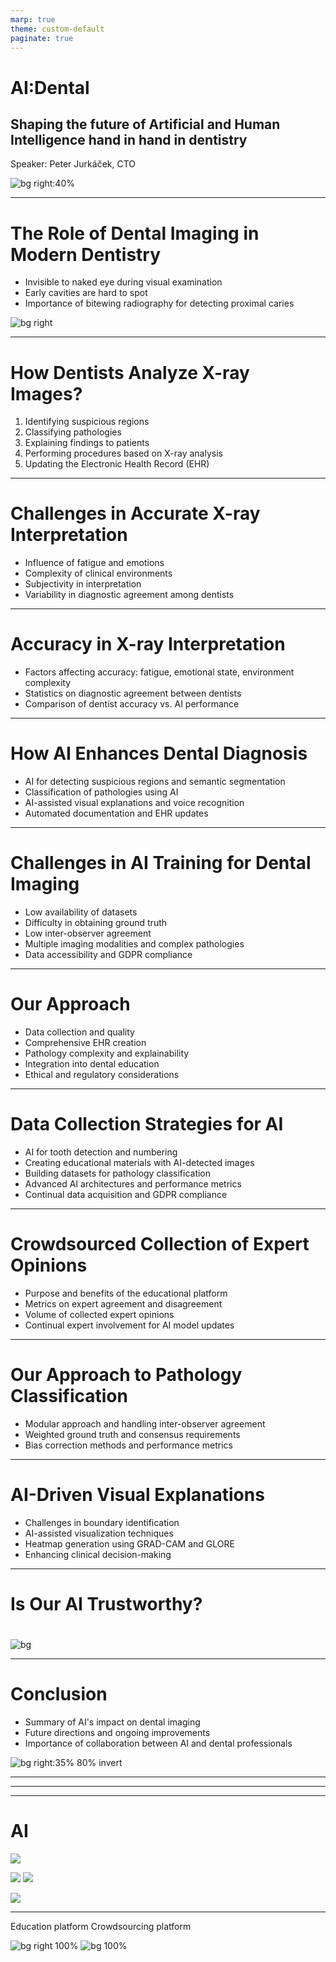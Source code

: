 ```yaml
---
marp: true
theme: custom-default
paginate: true
---
```


<!-- _paginate: skip -->

# AI:Dental
## Shaping the future of **Artificial** and **Human** **Intelligence** hand in hand in dentistry
Speaker: Peter Jurkáček, CTO

![bg right:40%](img/mascot/AID_5.svg)

---

<!-- Introduction to Dental Imaging -->
# The Role of Dental Imaging in Modern Dentistry
- Invisible to naked eye during visual examination
- Early cavities are hard to spot
- Importance of bitewing radiography for detecting proximal caries

![bg right](img/edu/1.png)

<!-- /Users/pj/aid/prezis/startup-guru/slides/img/edu/2.png
/Users/pj/aid/prezis/startup-guru/slides/img/edu/3.png
/Users/pj/aid/prezis/startup-guru/slides/img/edu/4.png
/Users/pj/aid/prezis/startup-guru/slides/img/edu/5.png -->

<!-- 
In dentistry, several pathologies and conditions cannot be detected by a visual examination alone and require the use of x-rays for proper diagnosis. Here are some of the key pathologies and conditions that can be identified through dental x-rays:

1. **Dental Caries (Cavities/Decays)** X-rays can reveal early-stage cavities between teeth or under existing dental fillings that are not visible to the naked eye.
2. **Periodontal Disease (Gum Disease)** Bone loss around the teeth, which is a sign of advanced periodontal disease, can be seen in x-rays.
3. **Periapical Infections or Abscesses** Infections at the root of the tooth or surrounding bone can be identified through x-rays.
4. **Impacted Teeth** Teeth that have not erupted properly, such as wisdom teeth, can be seen in x-rays.
5. **Cysts and Tumors** Pathological lesions like cysts and tumors within the jawbone can be detected through x-rays.
6. **Developmental Abnormalities** X-rays can show abnormalities in the development of teeth and jawbone structure.
7. **Bone Loss** Generalized bone loss, which may be due to osteoporosis or other systemic conditions, can be seen in dental x-rays.
8. **Dental Implant Placement** X-rays are used to assess the quality and quantity of bone for implant placement and to monitor the healing process.
9. **Fractures** X-rays can reveal fractures in the teeth and jaw that are not visible during a regular clinical examination.
10. **Sinus Issues** Dental x-rays can sometimes show problems in the maxillary sinuses, which can be related to dental conditions.
11. **Foreign Bodies** Any foreign objects embedded in the gum or bone can be detected using x-rays. -->

<!-- - Introduction of Dental Imaging and Its Importance in Dentistry
Dental imaging is a crucial tool in modern dentistry, primarily because it allows for the detection of issues that are not visible to the naked eye. One of the most significant advantages of dental X-rays is their ability to identify cavities (caries) early on, especially those that form in places difficult to examine visually, such as between teeth.
- *Bitewing radiography is commonly used to detect proximal caries, which require accurate diagnoses and early management and cannot be detected clinically due to tight contact surfaces [Gimenez et al., 2015]. Many factors, such as fatigue, emotions [Stec et al., 2018], and complex clinical environments [Hellén-Halme et al., 2008], could affect the accuracy of image interpretation.* 

- Detecting Hidden Cavities: Cavities can often go unnoticed during a routine visual examination
- Early Detection
- Comprehensive Diagnosis
- Guidance for Treatment -->

---

<!-- Analysis of X-ray Images by Dentists -->
# How Dentists Analyze X-ray Images?
1. Identifying suspicious regions
2. Classifying pathologies
3. Explaining findings to patients
4. Performing procedures based on X-ray analysis
5. Updating the Electronic Health Record (EHR)

<!-- ## Analysis of X-ray Images by a Dentist
1. **Identify Suspicious Regions**:
    - Dentists examine X-rays to spot abnormal areas that may indicate cavities, infections, or other issues not visible in a regular check-up.
2. **Classify Pathologies**:
    - They determine the exact nature of the identified issues, such as cavities, gum disease, or abscesses, to decide the appropriate treatment.
3. **Explain Findings to the Patient**:
    - Dentists discuss the X-ray results with the patient, explaining the findings and the necessary treatments in an understandable way.
4. **Perform the Procedure**:
    - Based on the diagnosis, dentists perform the required treatments, such as fillings, root canals, or extractions.
5. **Make an Electronic Health Record of the Visit**:
    - After the visit, dentists update the patient's Electronic Health Record (EHR), which includes a digital dental chart documenting the findings, treatments, and future care plans.

- Influence of Various Factors
The accuracy of interpreting X-ray images can be influenced by several factors, including the dentist's fatigue, emotional state, and the complexity of the clinical environment. These factors can affect the precision of diagnosis, highlighting the need for careful analysis and sometimes a second opinion to ensure accurate treatment planning. -->

--- 

<!-- Slide 4: Challenges in X-ray Interpretation -->
# Challenges in Accurate X-ray Interpretation

- Influence of fatigue and emotions
- Complexity of clinical environments
- Subjectivity in interpretation
- Variability in diagnostic agreement among dentists

<!-- ## What is the accuracy of interpreting X-ray?
- The accuracy of interpreting X-ray images can be influenced by several factors: dentist's fatigue, emotional state, and the complexity of the clinical environment
    - Errors due to exhaustion (fatigue, emotional state)
    - Missed findings out of specialization (complexity of the clinical environment)
    - Subjectivness during interpretation (Radiological view)
    - A bunch of different pathologies (complexity of the clinical environment)
    - "If first dentist annotate that there is not a Decay there is 87% chance that second one independently will agree and 13% that second will disagree"
        - Result ((79.7 / (79.7 + 13.1))+(89.5 / (89.5 + 6.2))+(79.5 / (79.5 + 15.3)))/3 = 87%
    - "If first dentist annotate that there is Decay, there is a 34% chance that second one independedly will spot the decay, and a 66% chance that second one will not spot the decay"
        ((7.2 / (7.2 + 13.1))+(4.3 / (4.3 + 6.2))+(5.2 / (5.2 + 15.3)))/3 = 33%
        [Can a Computer Identify Carious Lesions in Dental X-Rays As Accurately As Humans?](https://www.hellopearl.com/products/second-opinion)
    - Nepripravenosť na klinickú prax (nedostatočný počet prípadov, Datasety RTG snimok zubov na internete sotva najdete)
    - Uspesnost studentov TODO%
        - Zistili sme, nie je vysoka ani medzi studentami zubariny, pricom po odpromovani nastupuju s uspesnostou okolo TODO% a nasledne zbieraju skusenosti na klinike. Toto zistenie vyplyva z existujucich studiji (Odkaz) a pri pilotnom testovani edukacnej aplikacie priemerne skore studentov bolo opdobne (Obrazok z pilotneho testovania) okolo TODO%
    - Students miss over 43% of actual caries and are only right 57% of the time they identify one, while our AI consistently outperforms them in both accuracy and reliability. [Evaluation of radiographic interpretation skills of undergraduate dental students studying in a dental college of Punjab, India – A comparative study](https://www.researchgate.net/publication/367683626_Evaluation_of_radiographic_interpretation_skills_of_undergraduate_dental_students_studying_in_a_dental_college_of_Punjab_India_-_A_comparative_study) 
    
    *The F1-score of the students was 0.57, while the F1-score of the network was 0.74 despite the accuracy of 0.82. A significant difference in the sensitivity was found between the model and the postgraduate students when detecting different stages of lesions (p < 0.05). For early lesions which limited in enamel and the outer third of dentin, the neural network had sensitivities all above or at 0.65, while students showed sensitivities below 0.40. From our results, we conclude that the CNN may be an assistant in detecting proximal caries on bitewings.*
    -->

---


<!-- Slide 5: Accuracy of X-ray Interpretation -->
# Accuracy in X-ray Interpretation
- Factors affecting accuracy: fatigue, emotional state, environment complexity
- Statistics on diagnostic agreement between dentists
- Comparison of dentist accuracy vs. AI performance

<!-- _footer: "1. 2022 Evaluation of radiographic interpretation skills of undergraduate dental students studying in a dental college of Punjab, India – A comparative study"

## Success rate of interpreting X-ray images by dental students ranges from **48% - 65%**<sup>[1]</sup>

![bg right:37%](img/321b949b-b01d-49b0-97a8-75af270f5e98.jpg) -->

---

<!-- Slide 6: Enhancing Diagnosis with AI -->
# How AI Enhances Dental Diagnosis
- AI for detecting suspicious regions and semantic segmentation
- Classification of pathologies using AI
- AI-assisted visual explanations and voice recognition
- Automated documentation and EHR updates

<!-- ## Enhanced process of dentist with AI assisted
1. **Identify Suspicious Regions:**
Computer Vision (Object Detection): AI can be trained to automatically detect and highlight suspicious regions on X-ray images that may indicate cavities, infections, or abnormalities. This aids dentists in focusing on critical areas more efficiently.
Semantic Segmentation: AI algorithms can segment X-ray images to precisely outline areas of interest, making it easier for dentists to identify subtle pathologies that may be missed by the human eye alone.

2. **Classify Pathologies:**
Image Classification: AI can classify identified pathologies into specific categories such as cavities, gum disease, or abscesses based on patterns and characteristics extracted from X-ray images. This classification helps in determining the severity and type of treatment required.
Explain Findings to the Patient:

3. **Visual Explanations:** AI-generated visual aids, such as annotated images or diagrams overlaid on X-rays, can help dentists explain complex findings more clearly to patients.
Voice Recognition: Integrated voice recognition systems can assist dentists in dictating notes directly into the patient’s EHR, ensuring accurate and detailed documentation without the need for manual entry.
Perform the Procedure:

4. **Robotics and AI-Assisted Surgery:** While not specifically mentioned in the original context, AI can support robotic systems in performing precise dental procedures such as drilling or placing implants based on pre-determined treatment plans derived from AI analysis.

5. **Make an Electronic Health Record of the Visit:**
Automated Documentation: AI can automate the creation and updating of Electronic Health Records (EHRs) by extracting relevant data from the analysis process. This includes integrating the digital dental chart with detailed annotations and treatment plans. -->

---

<!-- Slide 7: Challenges in Training AI for Dental Imaging -->
# Challenges in AI Training for Dental Imaging

- Low availability of datasets
- Difficulty in obtaining ground truth
- Low inter-observer agreement
- Multiple imaging modalities and complex pathologies
- Data accessibility and GDPR compliance

<!-- # Challenges to Train AI in Dental Imaging

Training AI for dental imaging presents several challenges that need to be addressed to ensure accurate and effective deployment:
0. **Low amount of datasets**
- Not enough publicly available data

1. **Difficulty in Obtaining Ground Truth**
- X-ray Limitations: X-ray images serve as a supportive tool, but definitive pathology confirmation often requires clinical examination or invasive procedures like drilling.
- Need for Multi-perspective Evaluation: Accurate diagnosis demands both a radiological perspective from imaging and a clinical perspective from physical examination.

2. **Low Inter-observer Agreement**
- Subjectivity in Evaluation: Different dentists may interpret X-ray images differently, leading to varying diagnoses and treatment plans.
- Current Agreement Level: The level of inter-observer agreement is currently unknown (TODO%), highlighting variability in assessments.

3. **Multiple Imaging Modalities**
- Variety of Modalities: Dental imaging encompasses various modalities such as OPG, BW, Periapical, Cephalography, and CBCT.
- Prevalence of 2D X-rays: Despite the benefits of 3D CBCT imaging, its high radiation dose means 2D X-rays remain more commonly used.

4. **Other Challenges**
- Complex Pathologies: Dental conditions vary widely in complexity, requiring AI systems to accurately identify and classify diverse pathologies.
- Data Accessibility: Access to diverse and annotated datasets is crucial for training AI models effectively across different imaging modalities and pathologies.

Addressing these challenges involves developing robust AI algorithms capable of integrating multi-modal data, enhancing inter-observer agreement through standardized protocols, and ensuring the reliability and safety of AI-driven diagnoses in dental practice. -->

---

<!-- Slide 8: AI -->
# Our Approach
- Data collection and quality
- Comprehensive EHR creation
- Pathology complexity and explainability
- Integration into dental education
- Ethical and regulatory considerations

<!-- ## AI:Dental AI What we are doing?

- Data Collection and Quality:
Annotation Collection: Collaborating globally to collect annotated datasets that represent real-world dental conditions, ensuring AI models are trained on diverse and accurate data.
- Comprehensive EHR Creation: Complex Dental Charting: Developing robust systems for comprehensive dental charting that extend beyond decay detection to include periapical lesions, fillings, restorations, and oral structures. Feedback from clinics indicates a need for broader coverage in dental AI capabilities.
- Pathology Complexity: Diverse Pathologies: Identifying and classifying over 20 different dental pathologies with more than 60 attributes requires sophisticated AI models trained on diverse datasets.
- Explainability: Enhancing AI Explainability: Ensuring transparency in AI-driven diagnostics to foster trust among clinicians and patients.
- Education and Training: AI in Dental Education: Introducing AI concepts in dental education to prepare future practitioners for integrating AI technologies effectively into clinical practice.
- Ethical and Regulatory Considerations: Data Privacy and Governance: Adhering to strict data privacy regulations (e.g., GDPR) and implementing governance frameworks to ensure ethical use of AI in dentistry. -->

---

<!-- Slide 9: Data Collection for AI -->
# Data Collection Strategies for AI
- AI for tooth detection and numbering
- Creating educational materials with AI-detected images
- Building datasets for pathology classification
- Advanced AI architectures and performance metrics
- Continual data acquisition and GDPR compliance

<!-- ## Data Collection for AI in Dental Imaging
Our approach to data collection integrates both clinical and radiological views, leveraging AI for tooth detection and numbering:

- Mapping Pathologies Using AI: AI for Tooth Detection and Numbering
    - AI-driven tooth detection facilitates accurate pathology mapping onto images, enhancing diagnostic precision.
    - Utilizing AI algorithms to automatically detect and label teeth within dental images.
    - Dental Chart as JSON Structure: Structuring dental records in JSON format, linking tooth numbers with identified pathologies for detailed patient history.

- Creating educational materials using AI-detected images to aid in dental training and patient education.
    - Dataset Creation for Pathology Classification
    - Building datasets for training AI models to classify various dental pathologies accurately.

- AI Architecture Utilization
    - Employing advanced architectures such as DINO (TODO architecture) for robust tooth detection and pathology classification.

- Performance Metrics: 
    - Targeting high accuracy (TODO%) across a comprehensive range of pathology classes.

- Continual Data Acquisition:
    - Ensuring ongoing collection of diverse and annotated datasets to improve AI model performance over time.
    - Number of collected pathologies with clinical view (TODO Prehľad počtu patológií z jednej kliniky)

- GDPR Compliance:
    - Adhering strictly to GDPR regulations to safeguard patient data and privacy throughout the data lifecycle.
    - Thanks to GUID: Ensuring compliance with GDPR guidelines, providing patients with rights including access, rectification, erasure, restrict processing, and data portability. -->

---

<!-- Slide 10: Crowdsourced Data Collection -->
# Crowdsourced Collection of Expert Opinions
- Purpose and benefits of the educational platform
- Metrics on expert agreement and disagreement
- Volume of collected expert opinions
- Continual expert involvement for AI model updates

<!-- # AIDental
## Crowdsourced Collection of Opinions (Radiological View)

### Educational Application:
- **Purpose:** Recognizing the potential of our collected data, we developed an educational platform. This tool not only collects expert assessments but also enhances the educational experience by highlighting the variability in X-ray interpretations among experts and AI diagnostics.
- **Critical Thinking:** The platform teaches students to critically evaluate different interpretations, understanding that diagnostic certainty is not binary but involves varying degrees of confidence.
Agreement and Disagreement Metrics:
- **Expert Agreement**: The level of agreement among our dentists is currently being measured (TODO%). Understanding this variability is crucial for refining AI algorithms and educational content.
- **Evaluation Cases**: The system has been evaluated on a number of cases (TODO), providing a solid foundation for assessing diagnostic consistency.
- **Number of Opinions Collected:**
    - **Data Volume:** We have collected a substantial number of expert opinions (TODO), contributing to a rich dataset for training and validating our AI models.
- **Expert Involvement:** Continual expert involvement ensures that AI models are regularly updated with high-quality annotations and diverse perspectives.

By combining expert knowledge with advanced AI tools, our crowdsourced data collection approach aims to refine dental diagnostics, foster critical thinking in educational settings, and ensure the highest standards of accuracy and reliability in dental care. -->

--- 

<!-- Slide 11: Pathology Classification Approach -->
# Our Approach to Pathology Classification
- Modular approach and handling inter-observer agreement
- Weighted ground truth and consensus requirements
- Bias correction methods and performance metrics

<!-- # AIDental
### Pathology Classification in Our Company

Our approach to classifying dental pathologies employs a modular framework and incorporates multiple expert opinions to ensure accuracy and reliability. Here are the key elements of our methodology:

- **Modular Approach**:
  - We utilize a separate classifier for each specific pathology, enabling specialized and precise identification.

- **Handling Inter-observer Agreement**:
  - **Multiple Opinions**: To address variability in expert diagnoses, we collect multiple opinions for each pathology.
  - **Weighted Ground Truth**: The ground truth for training is weighted based on the average number of votes each diagnosis receives, ensuring a balanced and representative dataset.
  - **Minimum Consensus**: For each pathology classification, we require at least four expert opinions. These opinions are averaged and used as weighted inputs in the cross-entropy loss function, which has proven effective in stabilizing training.

- **Bias Correction**:
  - **MIT Methodology**: We experimented with a method from MIT to calculate annotator bias, but it did not yield satisfactory results for our needs.

- **Performance Metrics**:
  - **Success Rate**: Our classifiers aim for an accuracy rate of over TODO%, covering TODO number of pathologies.
  - **Clinical Utility**: While this system is not yet applicable for student use, we are working towards certifying it for clinical deployment to streamline administrative processes.

By employing this structured approach, we aim to enhance the accuracy and reliability of pathology classification in dental imaging, ultimately improving patient care and diagnostic efficiency. -->

--- 

<!-- Slide 12: Visual Explanations for Clinical Thinking -->
# AI-Driven Visual Explanations

- Challenges in boundary identification
- AI-assisted visualization techniques
- Heatmap generation using GRAD-CAM and GLORE
- Enhancing clinical decision-making

<!-- # AI:Dental
### Visual Explanations to Foster Clinical Thinking

To enhance clinical decision-making and improve the interpretability of dental X-rays, we employ AI-driven visual explanations:

- **Boundary Identification Challenges**:
  - Drawing accurate boundaries for pathologies is labor-intensive and prone to errors.

- **AI-Assisted Visualization**:
  - Our AI models create visual representations indicating potential pathology locations, reducing the need for manual annotation.

- **Heatmap Generation**:
  - Heatmaps highlight suspicious areas on X-rays, aiding users in identifying potential issues without requiring expert-drawn boundaries.
  - These heatmaps are generated once and used universally, promoting environmental sustainability by minimizing redundant computational efforts.

- **Techniques Used**:
  - **GRAD-CAM**: We utilize Gradient-weighted Class Activation Mapping (GRAD-CAM) to produce visual explanations for the AI's predictions.
  - **Addressing Negative Classes**: For negative classes, we employ GLORE (Global Relevance Explanation) to enhance interpretability and ensure comprehensive visualization.

By integrating these visual explanation techniques, we aim to support clinical thinking, enabling dentists to make more informed and accurate diagnoses based on AI-assisted imagery. -->

---

<!-- Slide 13: Trustworthiness of Our AI -->
# Is Our AI Trustworthy?
#
#
#
#
#
#
#
#
#
![bg](https://kroki.io/vega/svg/eNrlWctu4zYU3fsrCE2BJDN-yE4cTAeYFgVm0awaoAVmMciCkmiZjUQaJOVYCfzvJakX9aLlOA3aJAsjvuR98px7yeRpBIDzE_fXKIbOF-CshdjwL7PZFoVwGmKxTrwpprNsg5bOtsvp35wSZ6xUH3Ag1lJx6br6-xrhcC0MwQYGASahlFxnApgIyvEjUt4IJSizw3FIYMSl8If8CsCT_pQLBMZ6K4MBTrjerOXJJoBCr_zsOlq4l5932phcgf2WBPQiVBnawihBlWNTRa_fo1Rp_eb7NCFSF0dYpKV6ZUJuupwua3JfRhhSpvTdUr4fW_38nsSQABgi4qcAkgDQLWJcF7XH5-J0p38hf02wDyPAqJdwQRDn2jmHK9SX7WJ6Wf85PY5bhrcwz_ubPEQQquwJJD7qjuHq9NQZJHwDmar3v-XjG9ZnKNIxkIifBJj7DMeYQIEp0cmuIMOq6K9W6T-pj5GQB668I7LFjJIYESV5QFE08ZAi7bPrkf92NzJCaRFRhmIQmtOE-V0EFeqEVpTF_RwV6UZrwjBkskWJBlpCRpONl9b0y2IYkru-BMrOwiVHkKVLQRImEWRG8HlkG4pJxWDZzUio5FUWeQdUe39Mbm_G4PbmroitPEujm7pVr3ECGkNM6ubyHtgoplxYYRQFeflLB9ZzUq1XRtbKKZKQNXO1J-WOQdbDO9J6RIzKTYIlqJTJfqSMreRUQO1Mq4N0q9yWPacmuU2DKjL5XSBmBOrs-qLW4222aEec9mlkA3C2AJ_Awm3Ud5RbcGLI7jtQVBRW47Wqa3EOOdUwMljziEmAVPjzUrRiNK5Ht4I-EjWRBSCGw0xvGJXKPmDlU1XAegl6Ga0w1h1c4XDS3tKqQC3hLCtjbV9TboDFkNdBUy5gtbChUXYdaS4bjTMnzMSPKEeB09hYi6IDlR1Y093o_Czj59kYyAyTeKrdXYCPwKf8PN-S96Vyj-T-xcXhCNITI-CYnBgBF4zeH66rpBwXCEWekgw0-j2_ulosz6fLg8ZWOIpeOD5l8o8N9NVF02rZnc6bxkZ93_YHrwYF5wTaiW7Oab-T9rqdcHWmvhzxDvIjQ9pOtuL5lZ0PL8uKzFpa-LWw4Ci_uu4HXKt7EhTnpnV9aOOz6eXZAB_UBrtmhoZ98IsEozsHv4I5kLg87AhKUpADvPGzoz9oy4McaWzZzcU4CKIh9KNEfC_esTaDHo0C5yUaxAdX_zjPIbP1ql1QmiXmjbp-sZuEDAeO5fpQ8Fjf19t3t-IGUl7EupjcyeIOBletrbdPpM9R2i3aWhWcs4vpkSOzEdUwB8dMxLqDnknYmDIhg-khG92Drxp6VpztrTirjQbzoTeJoIeiNsrq4Nrb7rWnoKo6ifP8KD6B5cVpB36El-efetHz68-2-p6ildZv5E_t8cGFfqN69pRlK7-9ATOwcFqtrMQa091xZGl8T726EVo1Vc03Qy01o7MPzM6SmZpRlpwE3RyX0RCXX79afXaNpMGF9KgQkkUDS1mMIUM_gv69cyzFa8-t6o-qD5KKjbfY0aNkMMNtT64Bz63GaLAR2Z0uJH9fYj4c4eWND4luBK1owt4mgq5eBUFX7x5BHO_eJoCuXwVA1-8eQPrN9yYR9PlVEPT53SOIJvJMBwPIfH__d3FUvjx2i6OQUeqli__LWav_GI32o38Ah-l1Kg==)

<!-- - ALTAI score and improvement areas
- Long-term commitment to trustworthy AI
- Integration into education and support for critical thinking
- Traceability and feedback loops -->

<!-- echo "eNrlWVtP4zgUfudXWJmVgJ1e0kARizS7QuJhkVZapBlpHkY8OImbekntynZKA-p_X9u5OTe3pQzaBR5Gk2Ofq7_vHBuejwBwfuHBHC2gcwWcuRBLfjUer1AERxEW88QfYTrONmjpeDUd_cMpcQZK9RGHYi4Vp66rv-cIR3NhCJYwDDGJpOQiE8BEUI6fkPJGKEGZHYFFrETP8kN9orUy4lzfXt0gImAMrv_6dn0LGOJJLLjWUbZIMKdMbVzgMIxRIZ9RIr5mPiZeLgtT-TW8LL7WpTP5xXFEYKzsDHVC4zNHL23kvxsdX7aDyy0_9EqpSuBCp8JgiJMiMClPliEUeuU3tzJ2r43JFdhvSUC_zESKVzBOUOXYVNHrDyjVlQoCmshK-TjGIi3VKxNy09loWpMHMsKIMqXvlvLNwOrnz2QBCYARIkEKIAkBXSHG9aH3-PQOd_oNBXOCAwkDRv2EC4I41845nKG-bL3RWf3n8DjuGF7BPO8beYggUtkTCUPUHcP54akzSPgSMlXvn-XjBuszFOkASEYOQ8wDhheYQIEp0cnOIMOq6G9W6a80wEjxXnlHZIUZJYusEzyiOB76SDWVF9cj_9_9kRFKi4gyFIPQnCYs6CKoUCc0o2zRz1GRLrUmjCImW6hooCViNFn6aU2_LIYhue9LoOwsXHIEWboUJFESQ2YEn0e2pJhUDJbdjETI6JC1HvljeHc7AHe390Vs5Vka3d6teo0T0gXEpG4u74GNYqrejVEc5uUvHVjPSbVeGVkrp1hC1szVnpQ7AFkP70jrCTEqNwmWoFIm-5EyNpNTAbUzrQ7SrXKb9pya5DYNjekncY6YOZ_WfVFn08prR5z2aWQDeuyBz8BzG_Utp90CsocOFBWF1Xit6lqcQ041jAzWPGESIhX-pBTNGF3Uo5vBAImayAIQw2GmtxuVyj5g5VNVwHoJehmtMNYdXOFw2N7SqkAt4SwrY21TU26AxZDXQVMuYLWwpHF2HWkuG40zJ8wwiClHodPYWIuiA5UdWNPd6OQ44-fxAMgMk8VIuzsFv4KA8pN8S96Xyj2S-6en2yNID4yAY3JgBFww-rC9rpJyXCAU-0qyo9Hv-dXaYnkymm41NsNx_MrxKZN_L2GgLppWy-5o0jR21Pe12Xo1KDinHwednNN-h-11O-HqTH094m3lR4a0tWzFk3M7H16XFZm1tPBrYcFefvNHm9W1uidBcWJa14c2OB6dHe_gg9pg18zQsA9-l2B0J-APMAESl9sdQUkKsoU3QXb0W235kCONLbu5_A27nX7ydfu9eGfbDPo0Dp3XaBCfXP3jvITM1qt2QWmWmDfq-sVuGDEcOpbrQ8FjfV9v392KG0h5EeticieLOxhctbbePpG-RGnttbUqOGcX0z1HZiOq3RzsMxHrDnomYWPKRAym22x0D75q6FlxtrHirDYazIfeMIY-itsoq4NrY7vXHoKq6iRO8qP4DKanhx34Hl5efupFz68_2-p7ilZav5E_t8cH17_zg749ZdnK727BGHhOq5WVWGO6Ox5ZGt9zr26MZk1V881QS83o7DtmZ8lMzShLToIu98toF5dfvlh9do2knQvpUyEki3YsZTGGDP0YBg_OvhSvPbeqX6o-Sio23mJ7j5KdGW57cu3w3GqMBhuR3ZEn-fsa82EPL-98SHQjaEYT9j4RdP4mCDr_8AjieP0-AXTxJgC6-PAA0m--d4mgyzdB0OWHRxBN5JnuDCDz_f3fxVH58lh7eyGj1Eu9_8tZq78YHW3-Be8znU4=" | python -c "import sys; import base64; import zlib; print(zlib.decompress(base64.urlsafe_b64decode(sys.stdin.read())).decode('utf8'))" >> radial_chart.json -->

<!-- ### Is Our AI Trustworthy?

Our commitment to trustworthiness in AI is reflected in several key areas:

- **ALTAI Score and Improvement Awareness**:
  - We utilize the ALTAI (Assessment List for Trustworthy Artificial Intelligence) score presented in a radial chart format to evaluate our AI system. While we acknowledge our strengths, we also identify areas needing improvement and actively work on them.

- **Long-term Commitment**:
  - Building a trustworthy AI is an ongoing effort, and we are dedicated to continuously enhancing our systems.

- **Key Highlights**:
  - **Integration into Education**: By incorporating AI into educational platforms, we promote better understanding and use of AI among future dental professionals.
  - **Supporting Critical Thinking**: Showing both AI and expert results helps foster critical thinking by highlighting differences and encouraging thorough analysis.
  - **Traceability Through Data Version Control**: We maintain detailed records of data versions and changes, ensuring transparency and traceability throughout the AI development process.
  - **Feedback Loop via Educational App**: Our educational app collects feedback on AI performance before it directly impacts patient care, allowing us to refine and improve our systems based on real-world use.

These measures ensure our AI is reliable, transparent, and continuously improving, thereby fostering trust among users and stakeholders. -->

---

# Conclusion
- Summary of AI's impact on dental imaging
- Future directions and ongoing improvements
- Importance of collaboration between AI and dental professionals

![bg right:35% 80% invert](img/qr_aid.png)

---

<!-- RTG snimok, je dolezity lebo niektore patologie 

Podme identifikovat kazy z RTG snimok aby AI mohla zubara upozornit na pritomnost zubneho kazu. Rozhodli sme sa pouzit dostupne architektury na trhu Unet, Unet++. Rozhodli sme sa pre Model Centric approach, kde sme urobili projekt, ktorym sme vedeli skusat vsetky SOTA architektury na semanticku segmentaciu (Unet, Unet++). Ale co s datasetom? Potrebovali sme RTG snimky. Datasety RTG snimok zubov na internete sotva najdete. Aj ked najdete a zacnete ich kontrolovat tak zistite, ze obsahuju chyby. Preto sme sa rozhodli, ze si pripravime vlastny dataset RTG snimok. Nasadili sme si vlastnu instanciu anotacneho nastroja, najlepsie vyzeral opensource CVAT. V tomto nastroji sme vytvorili dataset na ktorom nam lekari polygonami ohranicovali nalezy kazov. Zvolili sme iterativny pristup pri ktorom lekar snimok oanotoval a druhy jeho zistenia nasledne validoval.

A spustili sme trenovanie s klasickym UNetom ako proof of concept to fungovalo ale model nedokazal dobre generalizovat na validacnom datasete. Podla studie, ktoru sme replikovali mal klasicky UNET mat uspesnost XY% a nam sa podarilo vytlacit F1 score na 30%. Dali sme vizaulne validovat vysledky modelu doktorovi aby nam povedal ako dobre model performuje. 

A ako sme ho pozorovali sme zistili, ze model oznacil niektore veci, ktore lekari pri anotovani prehliadli a ked boli so zisteniami konfrotovani tak uznali, ze model ma pravdu. V niektorych pripadoch striktne odmietli, ze ma model pravdu a niekedy ani sami nevedeli (False alarm). Vtedy sme si zacali uvedomovat, ze ked chcete vytvorit medicinsky dataset je to nieco ine ako ked sa snazite segmentovat macky a psov. Ako mame trenovat AI ked nemame ani nevieme ground true? Navyse ground true viete ziskat az po vyvrtani zubu pacienta a pokial chcete pre model pripravit snimok na ktorom su viacere kazy musel by zubar rozvrtat vsetky zuby pacientovi po urobeni RTG aby nam potvrdil, ze sa tam naozaj nachadzali.

Urobili sme experiment do ktoreho sme includli 8 zubarov a rozdelili im anotovat 1000 RTG snimok, pricom na kazdej snimke mali detekovane oblasti, ktore mali klasifikovat na pritomnost nalezu periapikalnej lezie. Po oanotovani sme zistili, ze z 1000 fotiek sa 100% zhodli na 500 snimkach, takze pomocou supervised pristupu sme boli schopni natrenovat model na iba na 500 snimkach.

Hlavny problem je v tom, ze na oanotovanie medicinskeho datasetu nam nestaci radiologicky pohlad ale potrebujeme aj klinicky pohlad. Ziskanie klinickeho ground true je velmi narocne lebo by bolo treba rozvrtat vsetky zuby pacientovi pocas jednej navstevy alebo v case znacit stav po rozvrtani zubu pacienta. K tomuto je potrebne aby ste boli napojeny na zdroj dat u ktoreho nam tecu data. To sa nam podarilo vdaka PMS semaforu softveru, ktory nam umoznuje zbierat data z partnerskych klinik.

Pokial nemate zaklad z ktorehe zbierate produkcne data neviete spravit robustnu AI. Totizto verejne dostupne datasety nam umoznili vyvinut iba proof of concept ale nie produkcnu AI, kedze produkcne data su castokrat bohatsie na šum. 

Kedze sme si uvedomovolali potencial dat, ktore mame chceli sme vytvorit nastroj cez ktory dokazeme zbierat posudky a zaroven pomocou zvysit uroven vzdelanosti pri interpretacii RTG snimok. Preto sme implementovali Edukacnu platformu v ktorej poukazujeme na nejednoznacnost interpretacie aj medzi expertami aj pri diagnostikou AI a snazime sa studentom ukazat tieto nazory aby k nim pristupovali kriticky a uvedomovali si, ze pri interpretaci nie je binarna odpoved ano nie ale miera istoty. 

Vyvinutie crowdsourcovej platformy nie je trivialne 

Preto sme sa rozhodli, ze budeme zbierat aj klinicky aj radiologicky. Navyse interpretacia RTG snimok nie je trivialna ani pre expertov. Ked sme zacali venovat tejto problematike a snazili sme sa odhalit podstatu nizkej uspesnosti interpretacie zistili sme, nie je vysoka ani medzi studentami zubariny, pricom po odpromovani nastupuju s uspesnostou okolo 50% a nasledne zbieraju skusenosti na klinike. Toto zistenie vyplyva z existujucich studiji (Odkaz) a pri pilotnom testovani edukacnej aplikacie priemerne skore studentov bolo opdobne (Obrazok z pilotneho testovania) okolo 50%




Expected documentation in wps

3.3 Proposed Method
3.1 Preprocessing
3.3.2 Model framework
3.3.3 Model training
4. Experimental results
4.1 Tooth segmentation and labeling
4.2 Tooth finding classification
4.3 Qualitative results and failures
5. Discussion / Next steps

Cize identifikovali viacere problemy
- 
- Inter-observer variability
- RTG je iba pomocna metoda

- Nakreslime kazy pomocou polygonu
- Value:
    - Pomahame zubarovi vizualne komunikovat pacientovi kazy
    - Pacientovi ale pomahame mu zefektivnit pracu?
- Gotchas:
    - Zubar/sestricka stale musi manualne zapisovat vsetky nalezy do electronic health reccords
    - Stanovanie


Na riesenie Intra observer variability sme zacali zberat viacere nazory. Podarilo sa nam stabilizovat trening vdaka aplikovaniu vahovanej cross entropie, ktora sa estimatuje pre kazdeho anotatora bias v jeho odpovediach. Pre nas sa ako najlepsie ukazalo vahovanie ground true podla priemerneho poctu votov, ktore dostalo. 


Navyse ked sme prezentovali AI klinikam zistili sme, ze klinike nestacia kazy ale chceli by aj periapikalne lezie, plomby, restoracie, struktury v ustach. Preto pokial chceme pomoct zubarovi komplexne skontrolovat usta pacienta a identifikovat vsetky nalezy, ktore sa tam mozu vyskytovat zistili sme ze s datasetom, ktory obsahuje iba kazy si nevystacime. Mnozstvo patologii, ktore musi doktor urcite je XY. Ale ako vieme vytvarat datasety pre ktore neviem ani ground true.

Co sme zistili?
- detecting decays is not enought
- interobserver variability
- intraobserver variability
- hard to find ground true
- softlabels can stabilize traning
- radiological view vs clinical view
- radiograph is considered as personal data
- edukacia nam pomaha ziskavat feedback
- prinasanie hodnoty offline



- Semantic segmentation of carries
- Semantic segmentation of structures
- BW Tooth detection
- OPG Tooth detection
- Restoration classification
- Finding classification -->

<!-- GDPR:
- Data minimization, Personal data removal (Privacy)
- GUID: Right to Access, Rectification, Erasure, Restrict Processing, Data Portability (Data Governance)
- Informed consents (Data Governance)

Scope: It applies to all companies that process personal data of individuals residing in the EU, regardless of the company's location.
Personal Data: Any information related to an identified or identifiable natural person, such as names, addresses, email addresses, IP addresses, and more.
Rights of Individuals:

Right to Access: Individuals have the right to access their personal data and obtain information on how it is being used.
Right to Rectification: Individuals can request correction of inaccurate personal data.
Right to Erasure (Right to be Forgotten): Individuals can request the deletion of their personal data under certain conditions.
Right to Restrict Processing: Individuals can request the limitation of the processing of their personal data.
Right to Data Portability: Individuals can request their personal data in a commonly used format to transfer it to another controller.
Right to Object: Individuals can object to the processing of their personal data for certain purposes.
Data Protection Principles:

Lawfulness, Fairness, and Transparency: Data processing must be lawful, fair, and transparent to the data subject.
Purpose Limitation: Data must be collected for specified, explicit, and legitimate purposes and not further processed in a manner incompatible with those purposes.
Data Minimization: Data collected must be adequate, relevant, and limited to what is necessary for the purposes for which it is processed.
Accuracy: Data must be accurate and kept up to date.
Storage Limitation: Data must be kept in a form that permits identification of data subjects for no longer than necessary.
Integrity and Confidentiality: Data must be processed in a manner that ensures its security.
Accountability and Governance:

Organizations must implement appropriate technical and organizational measures to ensure and demonstrate compliance.
Organizations may need to appoint a Data Protection Officer (DPO) if they process large amounts of personal data or engage in certain types of processing activities.
Data Breaches: Organizations must report certain types of data breaches to the relevant supervisory authority within 72 hours of becoming aware of the breach.

Penalties: Non-compliance can result in significant fines, up to €20 million or 4% of the annual global turnover of the preceding financial year, whichever is higher. -->

---
<!-- Ahoj potrebujem pripravit prezentaciu obecenstvo, ktore su to AI researchers, AI students a tiez ludia z firiem pouzivajucich AI, ktori su vcelku technologicky zdatni. Vzdy ich zaujima, ako sa riesia rozne specificke vyzvy (vo nasom pripade napriklad image recognition, false positives/negatives, ako sa trenovala AI, ako ste spracuvali datasety atd. - skratka technicke zaujimavosti). 

v prezentacii sa da aj nieco povedat k tomu ake AI pristupy pouzivame
dolezite -- NIE JE TO REKLAMA PRODUKTU A ANI FIRMY, TO JE KONTRAPRODUKTIVNE, a poskodi to vsetkych

treba mat na pameti, ze su tam AI ludia, ktori sa chcu nieco nove dozvediet ohladom toho co sa vam podarilo, nepodarilo s AI, aku architekturu je dobre pouzit pre nejake pripady, s cim ste mali vacsi problem, ako ste sa vysporiadali s doveryhodnostou (vybrate aspekty), kde vidite este medzery...

samozrejme to co mozete zdielat, ale dolezite, aby tam bol potencial na pridanu hodnotu
ludi napr. nebudu zaujimat medicinske certifikacie, ale to ako sa snazite zabezpecovat transparentnost moze byt zaujimave -->

---

<div class='columns3'><div>

# AI

![](img/tasks/T01.png)

</div><div>

![](img/tasks/T02_2.png)
![](img/tasks/T02_1.png)

</div><div>

![](img/tasks/T03.png)

</div></div>

---

Education platform 
Crowdsourcing platform

![bg right 100%](img/mascot/AID_12.svg)
![bg 100%](img/mascot/AID_11.svg)
